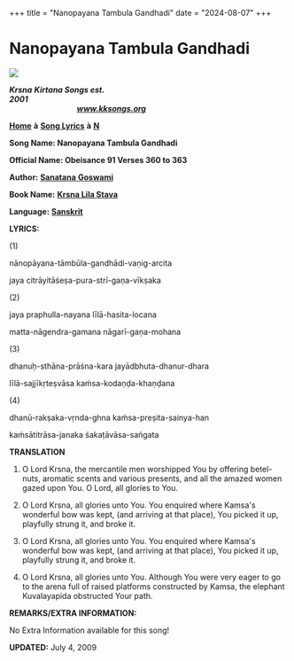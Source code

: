 +++
title = "Nanopayana Tambula Gandhadi"
date = "2024-08-07"
+++

# Nanopayana Tambula Gandhadi
**[![](http://kksongs.org/image_files/image002.jpg)](http://kksongs.org/)**

**_Krsna_** **_Kirtana Songs est. 2001_**                                                                                                                                                      **_www.kksongs.org_**

**[Home](http://kksongs.org/)** **à** **[Song Lyrics](http://kksongs.org/lyrics.html)** **à** **[N](http://kksongs.org/songs/song_n.html)**

**Song Name: Nanopayana Tambula Gandhadi**

**Official Name: Obeisance 91 Verses 360 to 363**

**Author:** [**Sanatana** **Goswami**](http://kksongs.org/authors/list/sanatana_g.html)

**Book Name:** [**Krsna Lila Stava**](http://kksongs.org/authors/krsnalilastava.html)

**Language:** [**Sanskrit**](http://kksongs.org/language/list/sanskrit.html)

**LYRICS:**

(1)

nānopāyana-tāmbūla-gandhādi-vaṇig-arcita

jaya citrāyitāśeṣa-pura-strī-gaṇa-vīkṣaka

(2)

jaya praphulla-nayana līlā-hasita-locana

matta-nāgendra-gamana nāgarī-gaṇa-mohana

(3)

dhanuḥ-sthāna-prāśna-kara jayādbhuta-dhanur-dhara

līlā-sajjīkṛteṣvāsa kaḿsa-kodaṇḍa-khaṇḍana

(4)

dhanū-rakṣaka-vṛnda-ghna kaḿsa-preṣita-sainya-han

kaḿsātitrāsa-janaka śakaṭāvāsa-sańgata

**TRANSLATION**

1) O Lord Krsna, the mercantile men worshipped You by offering betel-nuts, aromatic scents and various presents, and all the amazed women gazed upon You. O Lord, all glories to You.

2) O Lord Krsna, all glories unto You. You enquired where Kamsa's wonderful bow was kept, (and arriving at that place), You picked it up, playfully strung it, and broke it.

3) O Lord Krsna, all glories unto You. You enquired where Kamsa's wonderful bow was kept, (and arriving at that place), You picked it up, playfully strung it, and broke it.

4) O Lord Krsna, all glories unto You. Although You were very eager to go to the arena full of raised platforms constructed by Kamsa, the elephant Kuvalayapida obstructed Your path.

**REMARKS/EXTRA INFORMATION:**

No Extra Information available for this song!

**UPDATED:** July 4, 2009